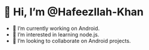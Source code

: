 
<!--
**Hafeezllah-Khan/Hafeezllah-Khan** is a ✨ _special_ ✨ repository because its `README.md` (this file) appears on your GitHub profile.

Here are some ideas to get you started:

- 🔭 I’m currently working on ...
- 🌱 I’m currently learning ...
- 👯 I’m looking to collaborate on ...
- 🤔 I’m looking for help with ...
- 💬 Ask me about ...
- 📫 How to reach me: ...
- 😄 Pronouns: ...
- ⚡ Fun fact: ...
-->

# 👋 Hi, I’m @Hafeezllah-Khan

- 🔭 I’m currently working on Android.
- 👀 I’m interested in learning node.js.
- 💞️ I’m looking to collaborate on Android projects.

